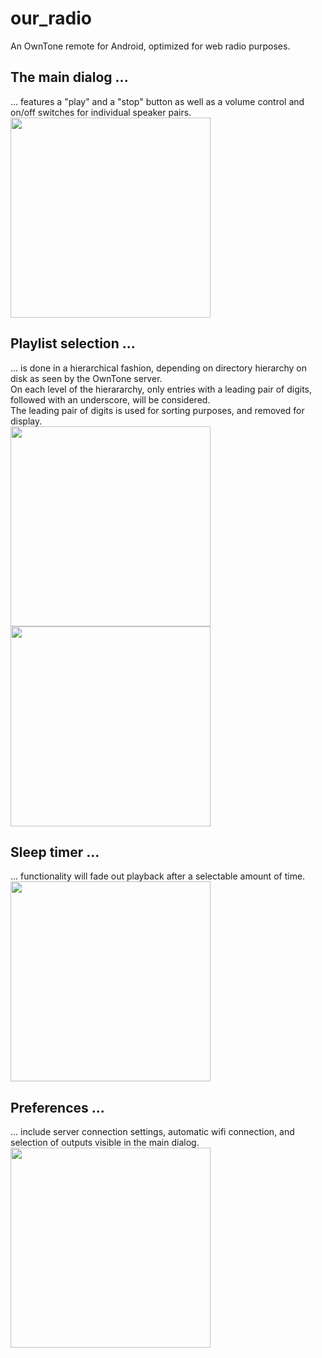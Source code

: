 # our_radio
An OwnTone remote for Android, optimized for web radio purposes.

## The main dialog ...
... features a "play" and a "stop" button as well as a volume control and on/off switches for individual speaker pairs.</br>
<img src="https://github.com/SimulPiscator/our_radio/assets/28909687/6f63ca9f-a4b8-4c10-a7ad-9ffe4bdca250" width="320">

## Playlist selection ...
... is done in a hierarchical fashion, depending on directory hierarchy on disk as seen by the OwnTone server.</br>
On each level of the hierararchy, only entries with a leading pair of digits, followed with an underscore, will be considered.</br>
The leading pair of digits is used for sorting purposes, and removed for display.</br>
<img src="https://github.com/SimulPiscator/our_radio/assets/28909687/17c3e0b2-f584-4623-88bf-97185fdd9009" width="320">
<img src="https://github.com/SimulPiscator/our_radio/assets/28909687/2a820dcc-96d1-4109-a103-4c1a775e4334" width="320">

## Sleep timer ...
... functionality will fade out playback after a selectable amount of time.</br>
<img src="https://github.com/SimulPiscator/our_radio/assets/28909687/c5a2d013-00dc-489c-81d4-02e5929cfdc8" width="320">

## Preferences ...
... include server connection settings, automatic wifi connection, and selection of outputs visible in the main dialog.</br>
<img src="https://github.com/SimulPiscator/our_radio/assets/28909687/08d4fa58-2a49-4dc1-8696-9a3bbaa581b2" width="320">

